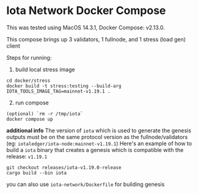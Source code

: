 # Iota Network Docker Compose

This was tested using MacOS 14.3.1, Docker Compose: v2.13.0.

This compose brings up 3 validators, 1 fullnode, and 1 stress (load gen) client

Steps for running:

1. build local stress image

```
cd docker/stress
docker build -t stress:testing --build-arg IOTA_TOOLS_IMAGE_TAG=mainnet-v1.19.1 .
```

2. run compose

```
(optional) `rm -r /tmp/iota`
docker compose up
```

**additional info**
The version of `iota` which is used to generate the genesis outputs must be on the same protocol version as the fullnode/validators (eg: `iotaledger/iota-node:mainnet-v1.19.1`)
Here's an example of how to build a `iota` binary that creates a genesis which is compatible with the release: `v1.19.1`

```
git checkout releases/iota-v1.19.0-release
cargo build --bin iota
```

you can also use `iota-network/Dockerfile` for building genesis
